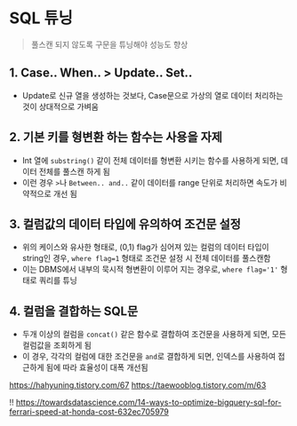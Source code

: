 # SQL 튜닝

> 풀스캔 되지 않도록 구문을 튜닝해야 성능도 향상

## 1. Case.. When.. > Update.. Set..

- Update로 신규 열을 생성하는 것보다, Case문으로 가상의 열로 데이터 처리하는 것이 상대적으로 가벼움

## 2. 기본 키를 형변환 하는 함수는 사용을 자제

- Int 열에 `substring()` 같이 전체 데이터를 형변환 시키는 함수를 사용하게 되면, 데이터 전체를 풀스캔 하게 됨
- 이런 경우 `>`나 `Between.. and..` 같이 데이터를 range 단위로 처리하면 속도가 비약적으로 개선 됨

## 3. 컬럼값의 데이터 타입에 유의하여 조건문 설정

- 위의 케이스와 유사한 형태로, (0,1) flag가 심어져 있는 컬럼의 데이터 타입이 string인 경우, `where flag=1` 형태로 조건문 설정 시 전체 데이터를 풀스캔함
- 이는 DBMS에서 내부의 묵시적 형변환이 이루어 지는 경우로, `where flag='1'` 형태로 쿼리를 튜닝

## 4. 컬럼을 결합하는 SQL문

- 두개 이상의 컬럼을 `concat()` 같은 함수로 결합하여 조건문을 사용하게 되면, 모든 컬럼값을 조회하게 됨
- 이 경우, 각각의 컬럼에 대한 조건문을 `and`로 결합하게 되면, 인덱스를 사용하여 접근하게 됨에 따라 효율성이 대폭 개선됨

https://hahyuning.tistory.com/67
https://taewooblog.tistory.com/m/63

!! https://towardsdatascience.com/14-ways-to-optimize-bigquery-sql-for-ferrari-speed-at-honda-cost-632ec705979

